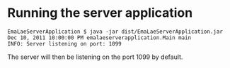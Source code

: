 # Running the server application #

```
EmaLaeServerApplication $ java -jar dist/EmaLaeServerApplication.jar
Dec 10, 2011 10:00:00 PM emalaeserverapplication.Main main
INFO: Server listening on port: 1099
```

The server will then be listening on the port 1099 by default.